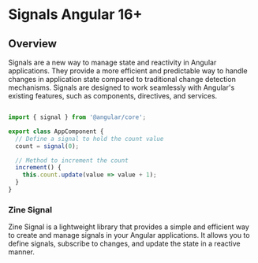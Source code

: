 # Signals Angular 16+

## Overview

Signals are a new way to manage state and reactivity in Angular applications. They provide a more efficient and predictable way to handle changes in application state compared to traditional change detection mechanisms. Signals are designed to work seamlessly with Angular's existing features, such as components, directives, and services.

```typescript

import { signal } from '@angular/core';

export class AppComponent {
  // Define a signal to hold the count value
  count = signal(0);

  // Method to increment the count
  increment() {
    this.count.update(value => value + 1);
  }
}
```

### Zine Signal

Zine Signal is a lightweight library that provides a simple and efficient way to create and manage signals in your Angular applications. It allows you to define signals, subscribe to changes, and update the state in a reactive manner.
